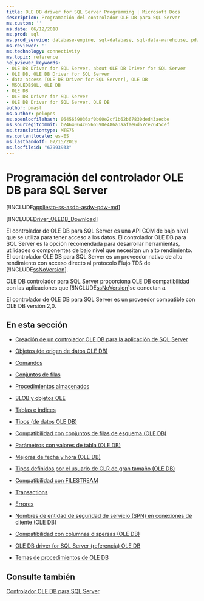 ```yaml
---
title: OLE DB driver for SQL Server Programming | Microsoft Docs
description: Programación del controlador OLE DB para SQL Server
ms.custom: ''
ms.date: 06/12/2018
ms.prod: sql
ms.prod_service: database-engine, sql-database, sql-data-warehouse, pdw
ms.reviewer: ''
ms.technology: connectivity
ms.topic: reference
helpviewer_keywords:
- OLE DB Driver for SQL Server, about OLE DB Driver for SQL Server
- OLE DB, OLE DB Driver for SQL Server
- data access [OLE DB Driver for SQL Server], OLE DB
- MSOLEDBSQL, OLE DB
- OLE DB
- OLE DB Driver for SQL Server
- OLE DB Driver for SQL Server, OLE DB
author: pmasl
ms.author: pelopes
ms.openlocfilehash: 0645659036af0b00e2cf1b62b67830ded43aecbe
ms.sourcegitcommit: b2464064c0566590e486a3aafae6d67ce2645cef
ms.translationtype: MTE75
ms.contentlocale: es-ES
ms.lasthandoff: 07/15/2019
ms.locfileid: "67993933"
---
```

# <a name="ole-db-driver-for-sql-server-programming"></a>Programación del controlador OLE DB para SQL Server
[!INCLUDE[appliesto-ss-asdb-asdw-pdw-md](../../../includes/appliesto-ss-asdb-asdw-pdw-md.md)]

[!INCLUDE[Driver_OLEDB_Download](../../../includes/driver_oledb_download.md)]

  El controlador de OLE DB para SQL Server es una API COM de bajo nivel que se utiliza para tener acceso a los datos. El controlador OLE DB para SQL Server es la opción recomendada para desarrollar herramientas, utilidades o componentes de bajo nivel que necesitan un alto rendimiento. El controlador OLE DB para SQL Server es un proveedor nativo de alto rendimiento con acceso directo al protocolo Flujo TDS de [!INCLUDE[ssNoVersion](../../../includes/ssnoversion-md.md)].  
  
 OLE DB controlador para SQL Server proporciona OLE DB compatibilidad con las aplicaciones que [!INCLUDE[ssNoVersion](../../../includes/ssnoversion-md.md)]se conectan a.  
  
 El controlador de OLE DB para SQL Server es un proveedor compatible con OLE DB versión 2,0.  
  
## <a name="in-this-section"></a>En esta sección  
  
-   [Creación de un controlador OLE DB para la aplicación de SQL Server](../../oledb/ole-db-driver/creating-a-oledb-driver-for-sql-server-application.md)  
  
-   [Objetos &#40;de origen de datos OLE DB&#41;](../../oledb/ole-db-data-source-objects/data-source-objects-ole-db.md)  
  
-   [Comandos](../../oledb/ole-db-commands/commands.md)  
  
-   [Conjuntos de filas](../../oledb/ole-db-rowsets/rowsets.md)  
  
-   [Procedimientos almacenados](../../oledb/ole-db/stored-procedures.md)  
  
-   [BLOB y objetos OLE](../../oledb/ole-db-blobs/blobs-and-ole-objects.md)  
  
-   [Tablas e índices](../../oledb/ole-db-tables-indexes/tables-and-indexes.md)  
  
-   [Tipos &#40;de datos OLE DB&#41;](../../oledb/ole-db-data-types/data-types-ole-db.md)  
  
-   [Compatibilidad con conjuntos de filas de esquema &#40;OLE DB&#41;](../../oledb/ole-db/schema-rowset-support-ole-db.md)  
  
-   [Parámetros con valores de tabla &#40;OLE DB&#41;](../../oledb/ole-db-table-valued-parameters/table-valued-parameters-ole-db.md)  
  
-   [Mejoras de fecha y hora &#40;OLE DB&#41;](../../oledb/ole-db-date-time/date-and-time-improvements-ole-db.md)  
  
-   [Tipos definidos por el usuario de CLR de gran tamaño &#40;OLE DB&#41;](../../oledb/ole-db/large-clr-user-defined-types-ole-db.md)  
  
-   [Compatibilidad con FILESTREAM](../../oledb/features/filestream-support.md)  
  
-   [Transactions](../../oledb/ole-db-transactions/transactions.md)  
  
-   [Errores](../../oledb/ole-db-errors/errors.md)  
  
-   [Nombres de entidad de seguridad de servicio &#40;SPN&#41; en conexiones de cliente &#40;OLE DB&#41;](../../oledb/ole-db/service-principal-names-spns-in-client-connections-ole-db.md)  
  
-   [Compatibilidad con columnas dispersas &#40;OLE DB&#41;](../../oledb/ole-db/sparse-columns-support-ole-db.md)  
  
-   [OLE DB driver for SQL Server &#40;referencia&#41; OLE DB](../../oledb/ole-db-interfaces/oledb-driver-for-sql-server-ole-db-interfaces.md)  
  
-   [Temas de procedimientos de OLE DB](../../oledb/ole-db-how-to/ole-db-how-to-topics.md)  
  
## <a name="see-also"></a>Consulte también  
 [Controlador OLE DB para SQL Server](../../oledb/oledb-driver-for-sql-server.md)  
  
  
